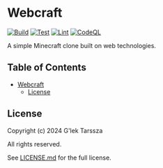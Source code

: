 # Webcraft #

[![Build](https://github.com/glektarssza/webcraft/actions/workflows/build.yaml/badge.svg)](https://github.com/glektarssza/webcraft/actions/workflows/build.yaml) [![Test](https://github.com/glektarssza/webcraft/actions/workflows/test.yaml/badge.svg)](https://github.com/glektarssza/webcraft/actions/workflows/test.yaml) [![Lint](https://github.com/glektarssza/webcraft/actions/workflows/lint.yaml/badge.svg)](https://github.com/glektarssza/webcraft/actions/workflows/lint.yaml) [![CodeQL](https://github.com/glektarssza/webcraft/actions/workflows/codeql.yaml/badge.svg)](https://github.com/glektarssza/webcraft/actions/workflows/codeql.yaml)

A simple Minecraft clone built on web technologies.

<!-- omit in toc -->
## Table of Contents ##

* [Webcraft](#webcraft)
    * [License](#license)

## License ##

Copyright (c) 2024 G'lek Tarssza

All rights reserved.

See [LICENSE.md](LICENSE.md) for the full license.
